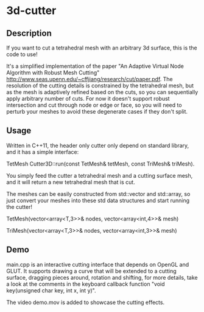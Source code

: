 # 3d-cutter

## Description
If you want to cut a tetrahedral mesh with an arbitrary 3d surface, this is the code to use!

It's a simplified implementation of the paper "An Adaptive Virtual Node Algorithm with Robust Mesh Cutting" http://www.seas.upenn.edu/~cffjiang/research/cut/paper.pdf. The resolution of the cutting details is constrained by the tetrahedral mesh, but as the mesh is adaptively refined based on the cuts, so you can sequentially apply arbitrary number of cuts. For now it doesn't support robust intersection and cut through node or edge or face, so you will need to perturb your meshes to avoid these degenerate cases if they don't split.

## Usage
Written in C++11, the header only cutter only depend on standard library, and it has a simple interface:

TetMesh Cutter3D::run(const TetMesh& tetMesh, const TriMesh& triMesh).

You simply feed the cutter a tetrahedral mesh and a cutting surface mesh, and it will return a new tetrahedral mesh that is cut.

The meshes can be easily constructed from std::vector and std::array, so just convert your meshes into these std data structures and start running the cutter!

TetMesh<T>(vector<array<T,3>>& nodes, vector<array<int,4>>& mesh)

TriMesh<T>(vector<array<T,3>>& nodes, vector<array<int,3>>& mesh)


## Demo
main.cpp is an interactive cutting interface that depends on OpenGL and GLUT. It supports drawing a curve that will be extended to a cutting surface, dragging pieces around, rotation and shifting, for more details, take a look at the comments in the keyboard callback function "void key(unsigned char key, int x, int y)".

The video demo.mov is added to showcase the cutting effects.